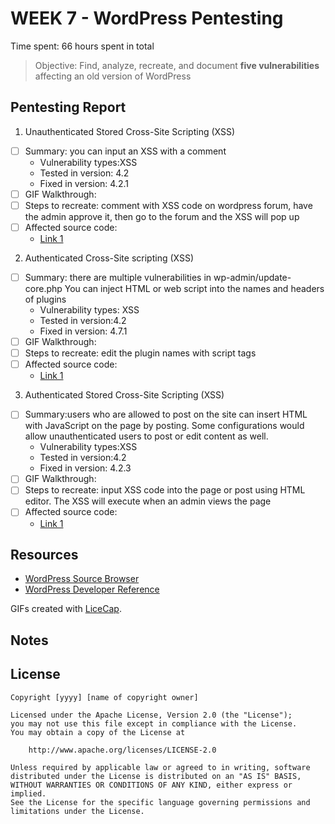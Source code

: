 # WEEK 7 - WordPress Pentesting

Time spent: 66 hours spent in total

> Objective: Find, analyze, recreate, and document **five vulnerabilities** affecting an old version of WordPress

## Pentesting Report

1. Unauthenticated Stored Cross-Site Scripting (XSS)
  - [ ] Summary: you can input an XSS with a comment
    - Vulnerability types:XSS
    - Tested in version: 4.2
    - Fixed in version: 4.2.1
  - [ ] GIF Walkthrough: 
  - [ ] Steps to recreate: 
           comment with XSS code on wordpress forum, have the admin approve it, then go to the forum and the XSS will pop up 
  - [ ] Affected source code:
    - [Link 1](https://core.trac.wordpress.org/browser/tags/version/src/source_file.php)
2. Authenticated Cross-Site scripting (XSS)
  - [ ] Summary: there are multiple vulnerabilities in wp-admin/update-core.php You can inject HTML or web script into the names and headers of plugins
    - Vulnerability types: XSS
    - Tested in version:4.2
    - Fixed in version: 4.7.1
  - [ ] GIF Walkthrough: 
  - [ ] Steps to recreate: edit the plugin names with script tags 
  - [ ] Affected source code:
    - [Link 1](https://core.trac.wordpress.org/browser/tags/version/src/source_file.php)
3. Authenticated Stored Cross-Site Scripting (XSS)
  - [ ] Summary:users who are allowed to post on the site can insert HTML with JavaScript on the page by posting. Some configurations would allow unauthenticated users to post or edit content as well.
    - Vulnerability types:XSS
    - Tested in version:4.2
    - Fixed in version: 4.2.3
  - [ ] GIF Walkthrough: 
  - [ ] Steps to recreate: input XSS code into the page or post using HTML editor. The XSS will execute when an admin views the page
  - [ ] Affected source code:
    - [Link 1](https://core.trac.wordpress.org/browser/tags/version/src/source_file.php)



## Resources

- [WordPress Source Browser](https://core.trac.wordpress.org/browser/)
- [WordPress Developer Reference](https://developer.wordpress.org/reference/)

GIFs created with [LiceCap](http://www.cockos.com/licecap/).

## Notes


## License

    Copyright [yyyy] [name of copyright owner]

    Licensed under the Apache License, Version 2.0 (the "License");
    you may not use this file except in compliance with the License.
    You may obtain a copy of the License at

        http://www.apache.org/licenses/LICENSE-2.0

    Unless required by applicable law or agreed to in writing, software
    distributed under the License is distributed on an "AS IS" BASIS,
    WITHOUT WARRANTIES OR CONDITIONS OF ANY KIND, either express or implied.
    See the License for the specific language governing permissions and
    limitations under the License.
